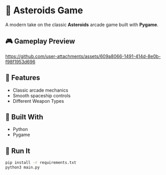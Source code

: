 # 🚀 Asteroids Game

A modern take on the classic **Asteroids** arcade game built with **Pygame**.

## 🎮 Gameplay Preview

https://github.com/user-attachments/assets/609a8066-1491-414d-8e0b-f98f1953d696

## 🔧 Features
- Classic arcade mechanics
- Smooth spaceship controls
- Different Weapon Types

## 🧠 Built With
- Python
- Pygame

## 🚀 Run It
```bash
pip install -r requirements.txt
python3 main.py
